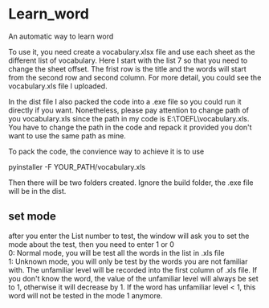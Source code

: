 # Learn_word
An automatic way to learn word 

To use it, you need create a vocabulary.xlsx file and use each sheet as the different list of vocabulary.
Here I start with the list 7 so that you need to change the sheet offset.
The frist row is the title and the words will start from the second row and second column.
For more detail, you could see the vocabulary.xls file I uploaded.

In the dist file I also packed the code into a .exe file so you could run it directly if you want. Nonetheless, please pay attention to change path of you vocabulary.xls since the path in my code is E:\TOEFL\vocabulary.xls. You have to change the path in the code and repack it provided you don't want to use the same path as mine.

To pack the code, the convience way to achieve it is to use

pyinstaller -F YOUR_PATH/vocabulary.xls

Then there will be two folders created. Ignore the build folder, the .exe file will be in the dist.

## set mode
after you enter the List number to test, the window will ask you to set the mode about the test, then you need to enter 1 or 0  
0: Normal mode, you will be test all the words in the list in .xls file  
1: Unknown mode, you will only be test by the words you are not familiar with. The unfamiliar level will be recorded into the first column of .xls file. If you don't know the word, the value of the unfamiliar level will always be set to 1, otherwise it will decrease by 1. If the word has unfamiliar level < 1, this word will not be tested in the mode 1 anymore.


